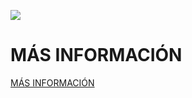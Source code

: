 ![](https://github.com/Obijuan/myslides/raw/master/2017-03-04-Electronica-digital-divertica-con-FPGAs-Libres-FABLAB-Valencia/wiki/portada-fablab-valencia.png)

# MÁS INFORMACIÓN

[MÁS INFORMACIÓN](https://github.com/Obijuan/myslides/wiki/2017_03_04:-Fablab-Valencia:-Electr%C3%B3nica-digital-divertida-con-FPGAs-libres)
